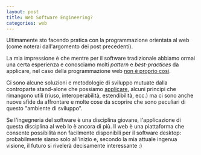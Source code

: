 ```yaml
---
layout: post
title: Web Software Engineering?
categories: web
---
```


Ultimamente sto facendo pratica con la programmazione orientata al web (come
noterai dall'argomento dei post precedenti).

La mia impressione è che mentre per il software tradizionale abbiamo ormai una
certa esperienza e conosciamo molti *pattern* e *best-practices* da applicare,
nel caso della programmazione web [non è proprio così][1].

[1]: https://www.e-gineer.com/articles/design-patterns-in-web-programming.phtml "Articolo di Nathan Wallace"

Ci sono alcune soluzioni e metodologie di sviluppo mutuate dalla controparte
stand-alone che possiamo [applicare][2], alcuni principi che rimangono utili
(riuso, interoperabilità, estendibilità, ecc.) ma ci sono anche nuove sfide da
affrontare e molte cose da scoprire che sono peculiari di questo "ambiente di
sviluppo".

[2]: https://www.clientcide.com/best-practices/jquery-and-the-ajax-experience-programming-to-the-pattern-and-what-really-makes-one-framework-different-from-another/

Se l'ingegneria del software è una disciplina giovane,
l'applicazione di questa disciplina al web lo è ancora di più. Il
web è una piattaforma che consente possibilità non facilmente disponibili per
il software desktop: probabilmente siamo solo all'inizio e, secondo la mia
attuale ingenua visione, il futuro si rivelerà decisamente interessante :) 